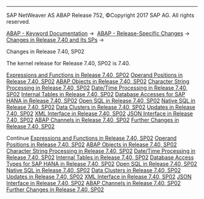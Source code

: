   

* * *

SAP NetWeaver AS ABAP Release 752, ©Copyright 2017 SAP AG. All rights reserved.

[ABAP - Keyword Documentation](https://help.sap.com/doc/abapdocu_752_index_htm/7.52/en-US/abenabap.htm) →  [ABAP - Release-Specific Changes](https://help.sap.com/doc/abapdocu_752_index_htm/7.52/en-US/abennews.htm) →  [Changes in Release 7.40 and Its SPs](https://help.sap.com/doc/abapdocu_752_index_htm/7.52/en-US/abennews-740.htm) → 

Changes in Release 7.40, SP02

The kernel release for Release 7.40, SP02 is 7.40.

[Expressions and Functions in Release 7.40, SP02](https://help.sap.com/doc/abapdocu_752_index_htm/7.52/en-US/abennews-740-expressions.htm)
[Operand Positions in Release 7.40, SP02](https://help.sap.com/doc/abapdocu_752_index_htm/7.52/en-US/abennews-740-operand_positions.htm)
[ABAP Objects in Release 7.40, SP02](https://help.sap.com/doc/abapdocu_752_index_htm/7.52/en-US/abennews-740-abap_objects.htm)
[Character String Processing in Release 7.40, SP02](https://help.sap.com/doc/abapdocu_752_index_htm/7.52/en-US/abennews-740-character_processing.htm)
[Date/Time Processing in Release 7.40, SP02](https://help.sap.com/doc/abapdocu_752_index_htm/7.52/en-US/abennews-740-date_time_processing.htm)
[Internal Tables in Release 7.40, SP02](https://help.sap.com/doc/abapdocu_752_index_htm/7.52/en-US/abennews-740-itab.htm)
[Database Accesses for SAP HANA in Release 7.40, SP02](https://help.sap.com/doc/abapdocu_752_index_htm/7.52/en-US/abennews-740-sql.htm)
[Open SQL in Release 7.40, SP02](https://help.sap.com/doc/abapdocu_752_index_htm/7.52/en-US/abennews-740-open_sql.htm)
[Native SQL in Release 7.40, SP02](https://help.sap.com/doc/abapdocu_752_index_htm/7.52/en-US/abennews-740-native_sql.htm)
[Data Clusters in Release 7.40, SP02](https://help.sap.com/doc/abapdocu_752_index_htm/7.52/en-US/abennews-740-data_cluster.htm)
[Updates in Release 7.40, SP02](https://help.sap.com/doc/abapdocu_752_index_htm/7.52/en-US/abennews-740-update.htm)
[XML Interface in Release 7.40, SP02](https://help.sap.com/doc/abapdocu_752_index_htm/7.52/en-US/abennews-740-xml.htm)
[JSON Interface in Release 7.40, SP02](https://help.sap.com/doc/abapdocu_752_index_htm/7.52/en-US/abennews-740-json.htm)
[ABAP Channels in Release 7.40, SP02](https://help.sap.com/doc/abapdocu_752_index_htm/7.52/en-US/abennews-740-abap_channels.htm)
[Further Changes in Release 7.40, SP02](https://help.sap.com/doc/abapdocu_752_index_htm/7.52/en-US/abennews-740-others.htm)

Continue
[Expressions and Functions in Release 7.40, SP02](https://help.sap.com/doc/abapdocu_752_index_htm/7.52/en-US/abennews-740-expressions.htm)
[Operand Positions in Release 7.40, SP02](https://help.sap.com/doc/abapdocu_752_index_htm/7.52/en-US/abennews-740-operand_positions.htm)
[ABAP Objects in Release 7.40, SP02](https://help.sap.com/doc/abapdocu_752_index_htm/7.52/en-US/abennews-740-abap_objects.htm)
[Character String Processing in Release 7.40, SP02](https://help.sap.com/doc/abapdocu_752_index_htm/7.52/en-US/abennews-740-character_processing.htm)
[Date/Time Processing in Release 7.40, SP02](https://help.sap.com/doc/abapdocu_752_index_htm/7.52/en-US/abennews-740-date_time_processing.htm)
[Internal Tables in Release 7.40, SP02](https://help.sap.com/doc/abapdocu_752_index_htm/7.52/en-US/abennews-740-itab.htm)
[Database Access Types for SAP HANA in Release 7.40, SP02](https://help.sap.com/doc/abapdocu_752_index_htm/7.52/en-US/abennews-740-sql.htm)
[Open SQL in Release 7.40, SP02](https://help.sap.com/doc/abapdocu_752_index_htm/7.52/en-US/abennews-740-open_sql.htm)
[Native SQL in Release 7.40, SP02](https://help.sap.com/doc/abapdocu_752_index_htm/7.52/en-US/abennews-740-native_sql.htm)
[Data Clusters in Release 7.40, SP02](https://help.sap.com/doc/abapdocu_752_index_htm/7.52/en-US/abennews-740-data_cluster.htm)
[Updates in Release 7.40, SP02](https://help.sap.com/doc/abapdocu_752_index_htm/7.52/en-US/abennews-740-update.htm)
[XML Interface in Release 7.40, SP02](https://help.sap.com/doc/abapdocu_752_index_htm/7.52/en-US/abennews-740-xml.htm)
[JSON Interface in Release 7.40, SP02](https://help.sap.com/doc/abapdocu_752_index_htm/7.52/en-US/abennews-740-json.htm)
[ABAP Channels in Release 7.40, SP02](https://help.sap.com/doc/abapdocu_752_index_htm/7.52/en-US/abennews-740-abap_channels.htm)
[Further Changes in Release 7.40, SP02](https://help.sap.com/doc/abapdocu_752_index_htm/7.52/en-US/abennews-740-others.htm)